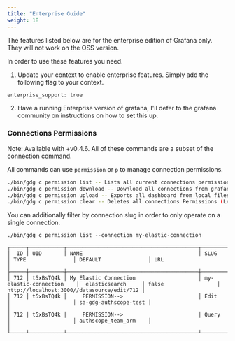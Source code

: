```yaml
---
title: "Enterprise Guide"
weight: 18
---
```

The features listed below are for the enterprise edition of Grafana only.  They will not work on the OSS version.

In order to use these features you need.

1. Update your context to enable enterprise features.  Simply add the following flag to your context.

`enterprise_support: true`

2. Have a running Enterprise version of grafana, I'll defer to the grafana community on instructions on how to set this up.

### Connections Permissions

Note:  Available with +v0.4.6.  All of these commands are a subset of the connection command.

All commands can use `permission` or `p` to manage connection permissions.

```sh
./bin/gdg c permission list -- Lists all current connections permissions
./bin/gdg c permission download -- Download all connections from grafana to local file system
./bin/gdg c permission upload -- Exports all dashboard from local filesystem (matching folder filter) to Grafana
./bin/gdg c permission clear -- Deletes all connections Permissions (Leaving only the default values)
```

You can additionally filter by connection slug in order to only operate on a single connection.

`./bin/gdg c permission list --connection my-elastic-connection `

```
┌─────┬───────────┬──────────────────────────────────────────┬───────────────────────────────────────────────┬───────────────────────┬────────────────────────────────────────────┐
│  ID │ UID       │ NAME                                     │ SLUG                     │ TYPE               │ DEFAULT               │ URL                                        │
├─────┼───────────┼──────────────────────────────────────────┼──────────────────────────┼────────────────────┼───────────────────────┼────────────────────────────────────────────┤
│ 712 │ t5xBsTQ4k │ My Elastic Connection                    │ my-elastic-connection    │  elasticsearch     │ false                 │ http://localhost:3000//datasource/edit/712 │
│ 712 │ t5xBsTQ4k │     PERMISSION-->                        │ Edit                     │                    │ sa-gdg-authscope-test │                                            │
│ 712 │ t5xBsTQ4k │     PERMISSION-->                        │ Query                    │                    │ authscope_team_arm    │                                            │
└─────┴───────────┴──────────────────────────────────────────┴──────────────────────────┴────────────────────┴───────────────────────┴────────────────────────────────────────────┘
````
